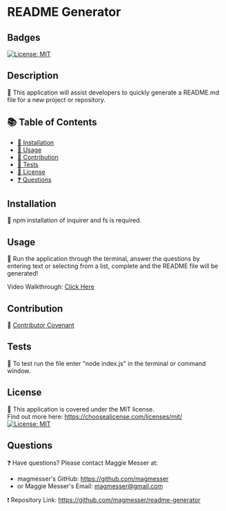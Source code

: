 
  # README Generator

  ## Badges
  [![License: MIT](https://img.shields.io/badge/License-MIT-yellow.svg)](https://opensource.org/licenses/MIT)

  ## Description
  🔮 This application will assist developers to quickly generate a README.md file for a new project or repository. 

  ## 📚 Table of Contents
  * [🔧 Installation](#installation)
  * [🎢 Usage](#usage)
  * [🚧 Contribution](#contribution)
  * [📝 Tests](#tests)
  * [🔑 License](#license)
  * [❓ Questions](#questions)
  
  ## Installation
  🔧 npm installation of inquirer and fs is required. 

  ## Usage 
  🎢 Run the application through the terminal, answer the questions by entering text or selecting from a list, complete and the README file will be generated!

  Video Walkthrough: [Click Here](https://watch.screencastify.com/v/Jg2iFKRoVe179tfkLMIg)

  ## Contribution 
  🚧 [Contributor Covenant](https://www.contributor-covenant.org/) <br> 
  

  ## Tests
  📝 To test run the file enter "node index.js" in the terminal or command window.

  ## License
  🔑 This application is covered under the MIT license.  <br> 
      Find out more here: https://choosealicense.com/licenses/mit/ <br>
      [![License: MIT](https://img.shields.io/badge/License-MIT-yellow.svg)](https://opensource.org/licenses/MIT)

  ## Questions
  ❓ Have questions? Please contact Maggie Messer at: <br>
  * magmesser's GitHub: https://github.com/magmesser <br> 
  * or Maggie Messer's Email: magmesser@gmail.com <br>

  ❗ Repository Link: https://github.com/magmesser/readme-generator
